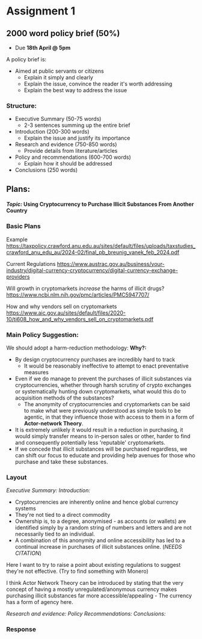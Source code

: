 
# Assignment 1
## 2000 word policy brief (50%)
- Due **18th April @ 5pm**


 A policy brief is:
- Aimed at public servants or citizens
	- Explain it simply and clearly
	- Explain the issue, convince the reader it's worth addressing
	- Explain the best way to address the issue



### Structure:
- Executive Summary (50-75 words)
	- 2-3 sentences summing up the entire brief
- Introduction (200-300 words)
	- Explain the issue and justify its importance
- Research and evidence (750-850 words)
	- Provide details from literature/articles
- Policy and recommendations (600-700 words)
	- Explain how it should be addressed
- Conclusions (250 words)


## Plans:

#### *Topic:* Using Cryptocurrency to Purchase Illicit Substances From Another Country

### Basic Plans

Example
https://taxpolicy.crawford.anu.edu.au/sites/default/files/uploads/taxstudies_crawford_anu_edu_au/2024-02/final_pb_breunig_vanek_feb_2024.pdf


Current Regulations
https://www.austrac.gov.au/business/your-industry/digital-currency-cryptocurrency/digital-currency-exchange-providers


Will growth in cryptomarkets *increase* the harms of illicit drugs?
https://www.ncbi.nlm.nih.gov/pmc/articles/PMC5947707/


How and why vendors sell on cryptomarkets
https://www.aic.gov.au/sites/default/files/2020-10/ti608_how_and_why_vendors_sell_on_cryptomarkets.pdf


### Main Policy Suggestion:
We should adopt a harm-reduction methodology:
**Why?:**
- By design cryptocurrency purchases are incredibly hard to track
	- It would be reasonably ineffective to attempt to enact preventative measures
- Even if we do manage to prevent the purchases of illicit substances via cryptocurrencies, whether through harsh scrutiny of crypto exchanges or systematically hunting down cryptomarkets, what would this do to acquisition methods of the substances?
	- The anonymity of cryptocurrencies and cryptomarkets can be said to make what were previously understood as simple tools to be agentic, in that they influence those with access to them in a form of **Actor-network Theory**.
- It is extremely unlikely it would result in a reduction in purchasing, it would simply transfer means to in-person sales or other, harder to find and consequently potentially less 'reputable' cryptomarkets.
- If we concede that illicit substances will be purchased regardless, we can shift our focus to educate and providing help avenues for those who purchase and take these substances.

### Layout
*Executive Summary:*
*Introduction:*
- Cryptocurrencies are inherently online and hence global currency systems
- They're not tied to a direct commodity
- Ownership is, to a degree, anonymised - as accounts (or wallets) are identified simply by a random string of numbers and letters and are not necessarily tied to an individual.
- A combination of this anonymity and online accessibility has led to a continual increase in purchases of illicit substances online. (*NEEDS CITATION*)

Here I want to try to raise a point about existing regulations to suggest they're not effective. (Try to find something with Monero)

I think Actor Network Theory can be introduced by stating that the very concept of having a mostly unregulated/anonymous currency makes purchasing illicit substances far more accessible/appealing - The currency has a form of agency here.

*Research and evidence:*
*Policy Recommendations:*
*Conclusions:*

### Response
